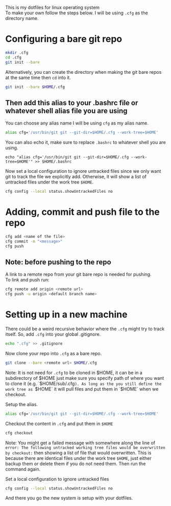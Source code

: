 This is my dotfiles for linux operating system</br> 
To make your own follow the steps below. I will be using `.cfg` as the directory name.

# Configuring a bare git repo

```bash
mkdir .cfg
cd .cfg
git init --bare
```

Alternatively, you can create the directory when making the git bare repos at the same time then `cd` into it. </br> 

```bash
git init --bare $HOME/.cfg
```

## Then add this alias to your .bashrc file or whatever shell alias file you are using 

You can choose any alias name I will be using `cfg` as my alias name.

```bash
alias cfg='/usr/bin/git git --git-dir=$HOME/.cfg --work-tree=$HOME'
```
You can also echo it, make sure to replace `.bashrc` to whatever shell you are using.

```
echo "alias cfg='/usr/bin/git git --git-dir=$HOME/.cfg --work-tree=$HOME'" >> $HOME/.bashrc
```

Now set a local configuration to ignore untracked files since we only want git to track the file we explicitly add. Otherwise, it will show a list of untracked files under the work tree `$HOME`.

```bash
cfg config --local status.showUntrackedFiles no
```

# Adding, commit and push file to the repo

```bash
cfg add <name of the file>
cfg commit -m "<message>"
cfg push
```

## Note: before pushing to the repo
A link to a remote repo from your git bare repo is needed for pushing.</br>
To link and push run:
```bash
cfg remote add origin <remote url> 
cfg push -u origin <default branch name> 
```

# Setting up in a new machine

There could be a weird recursive behavior where the `.cfg` might try to track itself. So, add `.cfg` into your global .gitignore.
```bash
echo ".cfg" >> .gitignore
```
Now clone your repo into `.cfg` as a bare repo.
```bash
git clone --bare <remote url> $HOME/.cfg
```
Note: It is not need for `.cfg` to be cloned in $HOME, it can be in a subdirectory of $HOME just make sure you specify path of where you want to clone it (e.g. `$HOME/sub/.cfg`). As long as the you still define the work tree as `$HOME` it will pull files and put them in `$HOME` when we checkout.</br>

Setup the alias.
```bash
alias cfg='/usr/bin/git git --git-dir=$HOME/.cfg --work-tree=$HOME'
```
Checkout the content in `.cfg` and put them in `$HOME`

```bash
cfg checkout
```
Note: You might get a failed message with somewhere along the line of `error: The following untracked working tree files would be overwritten by checkout:` then showing a list of file that would overwritten. This is because there are identical files under the work tree `$HOME`, just either backup them or delete them if you do not need them. Then run the command again.

Set a local configuration to ignore untracked files

```bash
cfg config --local status.showUntrackedFiles no
```
And there you go the new system is setup with your dotfiles.














